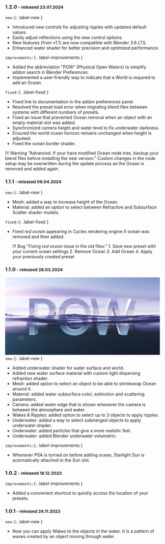 ### 1.2.0 <small>- released 23.07.2024</small>

`new:`{: .label-new }

- Introduced new controls for adjusting ripples with updated default values.
- Easily adjust reflections using the new control options.
- New features (from v1.1) are now compatible with Blender 3.6 LTS.
- Enhanced water shader for better precision and optimized performance.

`improvements:`{: .label-improvements }

- Added the abbreviation "POW" (Physical Open Waters) to simplify addon search in Blender Preferences.
- Implemented a user-friendly way to indicate that a World is required to add an Ocean.


`fixed:`{: .label-fixed }

- Fixed link to documentation in the addon preferences panel.
- Resolved the preset load error when migrating blend files between systems with different numbers of presets.
- Fixed an issue that prevented Ocean removal when an object with an empty material slot was added.
- Synchronized camera height and water level to fix underwater darkness.
- Ensured the world ocean horizon remains unchanged when height is adjusted.
- Fixed the ocean border shader.


!!! Warning "Advanced: If your have modified Ocean node tree, backup your blend files before installing the new version."
    Custom changes in the node setup may be overwritten during the update process as the Ocean is removed and added again.



### 1.1.1 <small>- released 09.04.2024</small>

`new:`{: .label-new }

- Mesh: added a way to increase height of the Ocean.
- Material: added an option to select between Refractive and Subsurface Scatter shader models. 

`fixed:`{: .label-fixed }

- Fixed _red ocean_ appearing in Cycles rendering engine if ocean was removed and then added.


    !!! Bug "Fixing _red ocean_ issue in the old files:"
        1. Save new preset with your current ocean settings
        2. Remove Ocean
        3. Add Ocean
        4. Apply your previously created preset
    


### 1.1.0 <small>- released 28.03.2024</small>

[![Release 1.1.0 banner](img/releases/pow-1.1.0.jpg)](img/releases/pow-1.1.0.jpg)
`new:`{: .label-new }

- Added underwater shader for water surface and world.
- Added new water surface material with custom light dispersing refraction shader.
- Mesh: added option to select an object to be able to shrinkwrap Ocean around it.
- Material: added water subsurface color, extinction and scattering parameters.
- Camera: added water edge that is shown whenever the camera is between the atmosphere and water.
- Wakes & Ripples: added option to select up to 3 objects to apply ripples.
- Underwater: added a way to select submerged objects to apply underwater shader.
- Underwater: added particles that give a more realistic feel.
- Underwater: added Blender underwater volumetric.


`improvements:`{: .label-improvements }

- Whenever PSA is turned on before adding ocean, Starlight Sun is automatically attached to the Sun slot.


### 1.0.2 <small>- released 18.12.2023</small>

`improvements:`{: .label-improvements }

- Added a convenient shortcut to quickly access the location of your presets. 

### 1.0.1 <small>- released 24.11.2023</small>

`new:`{: .label-new }

- Now you can apply Wakes to the objects in the water. It is a pattern of waves created by an object moving through water. 
